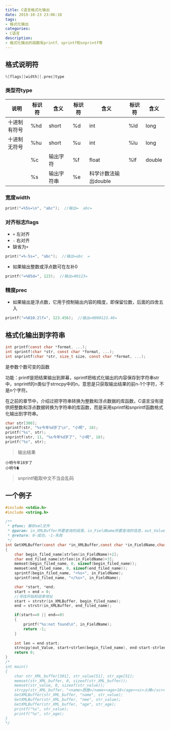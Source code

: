 ```yaml
---
title: C语言格式化输出
date: 2019-10-23 23:06:18
tags:
- 格式化输出
categories:
- C语言
description:
- 格式化输出的函数有printf、sprintf和snprintf等
---
```


<!--more-->


## 格式说明符
```C
%[flags][width][.prec]type
```

### 类型符type
| 说明         | 标识符 | 含义       | 标识符 | 含义                 | 标识符 | 含义   |
|--------------|--------|------------|--------|----------------------|--------|--------|
| 十进制有符号 | %hd    | short      | %d     | int                  | %ld    | long   |
| 十进制无符号 | %hu    | short      | %u     | int                  | %lu    | long   |
|              | %c     | 输出字符   | %f     | float                | %lf    | double |
|              | %s     | 输出字符串 | %e     | 科学计数法输出double |        |        |

### 宽度width
```C
print("=%5s=\n", "abc");  //输出=  abc=
```

### 对齐标志flags
* `+` 左对齐
* `-` 右对齐
* 缺省为`+`

```C
print("=%-5s=", "abc");  //输出=abc  =
```

* 如果输出整数或浮点数可在左补0
```C
printf("=%05d=", 123);  //输出=00123=
```

### 精度prec
* 如果输出是浮点数，它用于控制输出内容的精度，即保留位数，后面的四舍五入
```C
printf("=%010.2lf=", 123.456);  //输出=0000123.46=
```
## 格式化输出到字符串
```C
int printf(const char *format, ...);
int sprintf(char *str, const char *format, ...);
int snprintf(char *str, size_t size, const char *format, ...);
```

是参数个数可变的函数

功能：printf是把结果输出到屏幕，sprintf把格式化输出的内容保存到字符串str中，snprintf的n类似于strncpy中的n，意思是只获取输出结果的前n-1个字符，不是n个字符。

在之前的章节中，介绍过把字符串转换为整数和浮点数据的库函数，C语言没有提供把整数和浮点数据转换为字符串的库函数，而是采用sprintf和snprintf函数格式化输出到字符串。

```C
char str[300];
sprintf(str, "%s今年%d岁了\n", "小明", 18);
printf("%s", str);
snprintf(str, 11, "%s今年%d岁了", "小明", 18);
printf("%s", str);
```

> 输出结果
```
小明今年18岁了
小明今�
```

> snprintf截取中文不当会乱码

## 一个例子
```C
#include <stdio.h>
#include <string.h>

/**
 * @func: 解析xml文件
 * @param: in_XMLBuffer所要查询的段落，in_FieldName所要查询的信息，out_Value获取内容存放的变量的指针
 * @return: 0-成功，-1-失败
 */
int GetXMLBuffer(const char *in_XMLBuffer,const char *in_FieldName,char *out_Value)
{
    char begin_filed_name[strlen(in_FieldName)+2];
    char end_filed_name[strlen(in_FieldName)+3];
    memset(begin_filed_name, 0, sizeof(begin_filed_name));
    memset(end_filed_name, 0, sizeof(end_filed_name));
    sprintf(begin_filed_name, "<%s>", in_FieldName);
    sprintf(end_filed_name, "</%s>", in_FieldName);

    char *start, *end;
    start = end = 0;
    //寻找开始和结束地址
    start = strstr(in_XMLBuffer, begin_filed_name);
    end = strstr(in_XMLBuffer, end_filed_name);

    if(start==0 || end==0)
    {
        printf("%s:not found\n", in_FieldName);
        return -1;
    }
    
    int len = end-start;
    strncpy(out_Value, start+strlen(begin_filed_name), end-start-strlen(begin_filed_name));
    return 0;
}
/*
int main()
{
    char str_XML_buffer[301], str_value[51], str_age[51];
    memset(str_XML_buffer, 0, sizeof(str_XML_buffer));
    memset(str_value, 0, sizeof(str_value));
    strcpy(str_XML_buffer, "<name>西施</name><age>18</age><sc>火辣</sc><yz>漂亮</yz>");
    GetXMLBuffer(str_XML_buffer, "name", str_value);
    GetXMLBuffer(str_XML_buffer, "nme", str_value);
    GetXMLBuffer(str_XML_buffer, "age", str_age);
    printf("%s", str_value);
    printf("%s", str_age);
}
*/
```

